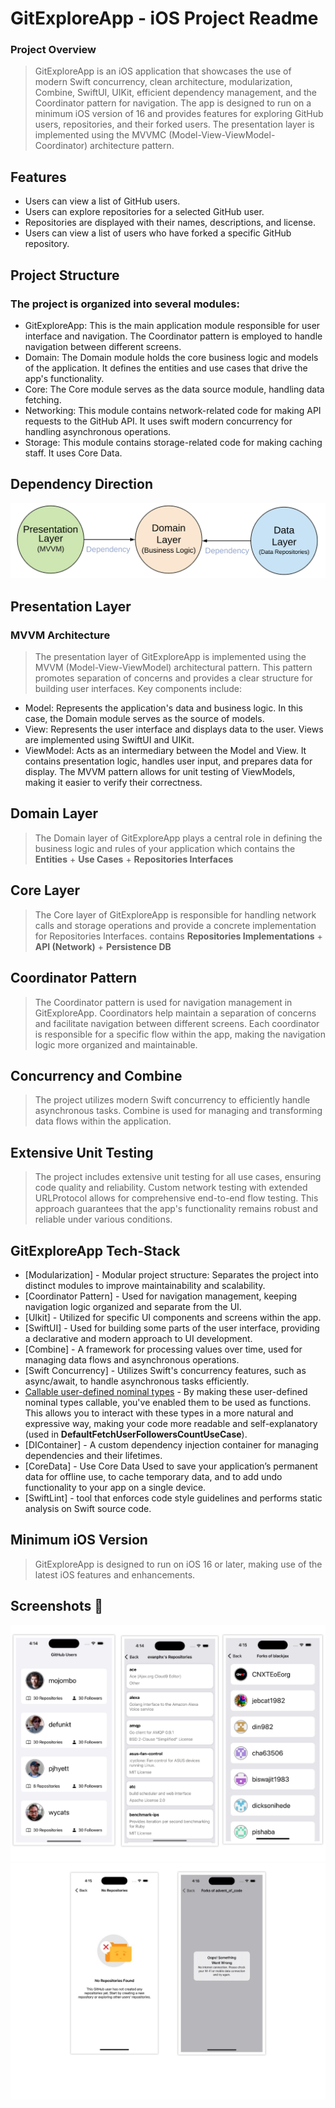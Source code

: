 # GitExploreApp - iOS Project Readme

### Project Overview

>GitExploreApp is an iOS application that showcases the use of modern Swift concurrency, clean architecture, modularization, Combine, SwiftUI, UIKit, efficient dependency management, and the Coordinator pattern for navigation. The app is designed to run on a minimum iOS version of 16 and provides features for exploring GitHub users, repositories, and their forked users. The presentation layer is implemented using the MVVMC (Model-View-ViewModel-Coordinator) architecture pattern.


## Features

- Users can view a list of GitHub users.
- Users can explore repositories for a selected GitHub user.
- Repositories are displayed with their names, descriptions, and license.
- Users can view a list of users who have forked a specific GitHub repository.

## Project Structure

### The project is organized into several modules:

- GitExploreApp: This is the main application module responsible for user interface and navigation. The Coordinator pattern is employed to handle navigation between different screens.
- Domain: The Domain module holds the core business logic and models of the application. It defines the entities and use cases that drive the app's functionality.
- Core: The Core module serves as the data source module, handling data fetching.
- Networking: This module contains network-related code for making API requests to the GitHub API. It uses swift modern concurrency for handling asynchronous operations.
- Storage: This module contains storage-related code for making caching staff. It uses Core Data.
## Dependency Direction
![Alt text](README_FILES/CleanArchitectureDependencies.png?raw=true "Modules Dependencies")

## Presentation Layer

### MVVM Architecture

>The presentation layer of GitExploreApp is implemented using the MVVM (Model-View-ViewModel) architectural pattern. This pattern promotes separation of concerns and provides a clear structure for building user interfaces. Key components include:

- Model: Represents the application's data and business logic. In this case, the Domain module serves as the source of models.
- View: Represents the user interface and displays data to the user. Views are implemented using SwiftUI and UIKit.
- ViewModel: Acts as an intermediary between the Model and View. It contains presentation logic, handles user input, and prepares data for display. The MVVM pattern allows for unit testing of ViewModels, making it easier to verify their correctness.

## Domain Layer

>The Domain layer of GitExploreApp  plays a central role in defining the business logic and rules of your application which contains the  **Entities** +  **Use Cases** +  **Repositories Interfaces**

## Core Layer

>The Core layer of GitExploreApp is responsible for handling network calls and storage operations and provide a concrete implementation for Repositories Interfaces. contains **Repositories Implementations** + **API (Network)** + **Persistence DB**

## Coordinator Pattern

>The Coordinator pattern is used for navigation management in GitExploreApp. Coordinators help maintain a separation of concerns and facilitate navigation between different screens. Each coordinator is responsible for a specific flow within the app, making the navigation logic more organized and maintainable.

## Concurrency and Combine

>The project utilizes modern Swift concurrency to efficiently handle asynchronous tasks. Combine is used for managing and transforming data flows within the application.


## Extensive Unit Testing

>The project includes extensive unit testing for all use cases, ensuring code quality and reliability. Custom network testing with extended URLProtocol allows for comprehensive end-to-end flow testing. This approach guarantees that the app's functionality remains robust and reliable under various conditions.

## GitExploreApp Tech-Stack

- [Modularization] - Modular project structure: Separates the project into distinct modules to improve maintainability and scalability.
- [Coordinator Pattern] - Used for navigation management, keeping navigation logic organized and separate from the UI.
- [UIkit] - Utilized for specific UI components and screens within the app.
- [SwiftUI] - Used for building some parts of the user interface, providing a declarative and modern approach to UI development.
- [Combine] - A framework for processing values over time, used for managing data flows and asynchronous operations.
- [Swift Concurrency] - Utilizes Swift's concurrency features, such as async/await, to handle asynchronous tasks efficiently.
- [Callable user-defined nominal types](https://github.com/apple/swift-evolution/blob/main/proposals/0253-callable.md) -  By making these user-defined nominal types callable, you've enabled them to be used as functions. This allows you to interact with these types in a more natural and expressive way, making your code more readable and self-explanatory (used in **DefaultFetchUserFollowersCountUseCase**). 
- [DIContainer] - A custom dependency injection container for managing dependencies and their lifetimes.
- [CoreData] - Use Core Data Used to save your application’s permanent data for offline use, to cache temporary data, and to add undo functionality to your app on a single device.
- [SwiftLint] - tool that enforces code style guidelines and performs static analysis on Swift source code.

## Minimum iOS Version

>GitExploreApp is designed to run on iOS 16 or later, making use of the latest iOS features and enhancements.

## Screenshots 🌠
![Alt text](README_FILES/screenshot.png?raw=true "Modules Dependencies")
![Alt text](README_FILES/emptyanderror.png?raw=true "Modules Dependencies")
